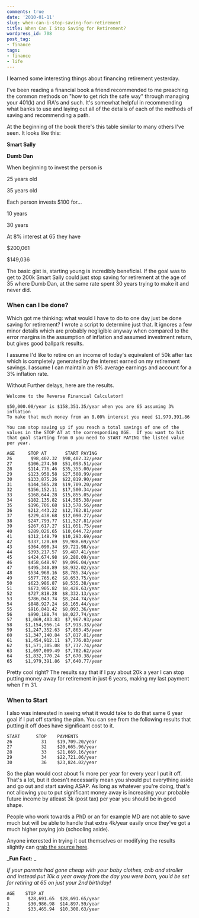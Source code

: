 ```yaml
---
comments: true
date: '2010-01-11'
slug: when-can-i-stop-saving-for-retirement
title: When Can I Stop Saving for Retirement?
wordpress_id: 708
post_tag:
- finance
tags:
- finance
- life
---
```


I learned some interesting things about financing retirement yesterday.

I've been reading a financial book a friend recommended to me preaching the common methods on "how to get rich the safe way" through managing your 401(k) and IRA's and such.  It's somewhat helpful in recommending what banks to use and laying out all of the details of each of the methods of saving and recommending a path.

At the beginning of the book there's this table similar to many others I've seen.  It looks like this:










**Smart Sally**


**Dumb Dan**






When beginning to invest the person is


25 years old


35 years old






Each person invests $100 for...


10 years


30 years






At 8% interest at 65 they have


$200,061


$149,036




The basic gist is, starting young is incredibly beneficial.  If the goal was to get to 200k Smart Sally could just stop saving for retirement at the age of 35 where Dumb Dan, at the same rate spent 30 years trying to make it and never did.


### When can I be done?


Which got me thinking: what would I have to do to one day just be done saving for retirement?  I wrote a script to determine just that.  It ignores a few minor details which are probably negligible anyway when compared to the error margins in the assumption of inflation and assumed investment return, but gives good ballpark results.

I assume I'd like to retire on an income of today's equivalent of 50k after tax which is completely generated by the interest earned on my retirement savings.  I assume I can maintain an 8% average earnings and account for a 3% inflation rate.

Without Further delays, here are the results.

    
    Welcome to the Reverse Financial Calculator!
    
    $50,000.00/year is $158,351.35/year when you are 65 assuming 3% inflation
    To make that much money from an 8.00% interest you need $1,979,391.86
    
    You can stop saving up if you reach a total savings of one of the
    values in the STOP AT at the corresponding AGE.  If you want to hit
    that goal starting from 0 you need to START PAYING the listed value per year.
    
    AGE     STOP AT       START PAYING
    26       $98,402.32  $98,402.32/year
    27      $106,274.50  $51,093.51/year
    28      $114,776.46  $35,355.00/year
    29      $123,958.58  $27,508.99/year
    30      $133,875.26  $22,819.90/year
    31      $144,585.28  $19,709.20/year
    32      $156,152.11  $17,500.34/year
    33      $168,644.28  $15,855.05/year
    34      $182,135.82  $14,585.38/year
    35      $196,706.68  $13,578.56/year
    36      $212,443.22  $12,762.81/year
    37      $229,438.68  $12,090.27/year
    38      $247,793.77  $11,527.81/year
    39      $267,617.27  $11,051.75/year
    40      $289,026.65  $10,644.72/year
    41      $312,148.79  $10,293.69/year
    42      $337,120.69  $9,988.69/year
    43      $364,090.34  $9,721.98/year
    44      $393,217.57  $9,487.41/year
    45      $424,674.98  $9,280.09/year
    46      $458,648.97  $9,096.04/year
    47      $495,340.89  $8,932.02/year
    48      $534,968.16  $8,785.34/year
    49      $577,765.62  $8,653.75/year
    50      $623,986.87  $8,535.38/year
    51      $673,905.82  $8,428.63/year
    52      $727,818.28  $8,332.13/year
    53      $786,043.74  $8,244.74/year
    54      $848,927.24  $8,165.44/year
    55      $916,841.42  $8,093.36/year
    56      $990,188.74  $8,027.74/year
    57     $1,069,403.83  $7,967.93/year
    58     $1,154,956.14  $7,913.33/year
    59     $1,247,352.63  $7,863.45/year
    60     $1,347,140.84  $7,817.81/year
    61     $1,454,912.11  $7,776.03/year
    62     $1,571,305.08  $7,737.74/year
    63     $1,697,009.49  $7,702.62/year
    64     $1,832,770.24  $7,670.38/year
    65     $1,979,391.86  $7,640.77/year


Pretty cool right?  The results say that if I pay about 20k a year I can stop putting money away for retirement in just 6 years, making my last payment when I'm 31.


### When to Start


I also was interested in seeing what it would take to do that same 6 year goal if I put off starting the plan.    You can see from the following results that putting it off does have significant cost to it.

    
    START      STOP    PAYMENTS
    26           31    $19,709.20/year
    27           32    $20,665.96/year
    28           33    $21,669.16/year
    29           34    $22,721.06/year
    30           36    $23,824.02/year


So the plan would cost about 1k more per year for every year I put it off.  That's a lot, but it doesn't necessarily mean you should put everything aside and go out and start saving ASAP.  As long as whatever you're doing, that's not allowing you to put significant money away is increasing your probable future income by atleast 3k (post tax) per year you should be in good shape.

People who work towards a PhD or an for example MD are not able to save much but will be able to handle that extra 4k/year easily once they've got a much higher paying job (schooling aside).

Anyone interested in trying it out themselves or modifying the results slightly can [grab the source here](http://noext.com/files/calculator.py).

_**Fun Fact:**
_

_If your parents had gone cheap with your baby clothes, crib and stroller and instead put 10k a year away from the day you were born, you'd be set for retiring at 65 on just your 2nd birthday!_

    
    AGE    STOP AT
    0       $28,691.65  $28,691.65/year
    1       $30,986.98  $14,897.59/year
    2       $33,465.94  $10,308.63/year

